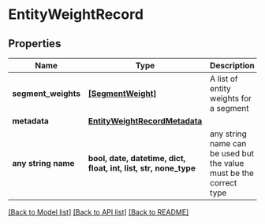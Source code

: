 # EntityWeightRecord


## Properties
Name | Type | Description | Notes
------------ | ------------- | ------------- | -------------
**segment_weights** | [**[SegmentWeight]**](SegmentWeight.md) | A list of entity weights for a segment | [optional] 
**metadata** | [**EntityWeightRecordMetadata**](EntityWeightRecordMetadata.md) |  | [optional] 
**any string name** | **bool, date, datetime, dict, float, int, list, str, none_type** | any string name can be used but the value must be the correct type | [optional]

[[Back to Model list]](../README.md#documentation-for-models) [[Back to API list]](../README.md#documentation-for-api-endpoints) [[Back to README]](../README.md)


